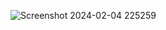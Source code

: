 ![Screenshot 2024-02-04 225259](https://github.com/Amisha0971/QR-CODE-GENERATOR-HTML-CSS/assets/136344215/f795c892-eea3-435e-91fe-1a2827d9bed8)

